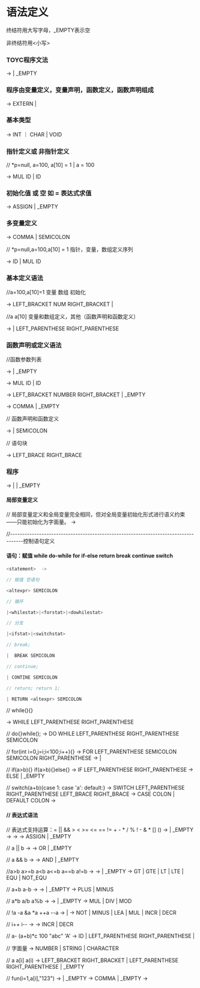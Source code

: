 # 语法定义

终结符用大写字母，_EMPTY表示空

 非终结符用<小写>

### TOYC程序文法
<program>			->	<segment> <program> |  _EMPTY

### 程序由变量定义，变量声明，函数定义，函数声明组成

<segment>			->	EXTERN  <type> <def> | <type> <def>

### 基本类型

<type>				->	INT ｜ CHAR  |  VOID

### 指针定义或 非指针定义

//  *p=null, a=100, a[10] = 1    |  a = 100

<def>				->	MUL ID <init> <deflist>  | ID  <idtail>

### 初始化值 或 空  如 = 表达式求值
<init>				->	ASSIGN <expr> |  _EMPTY

### 多变量定义  
 <deflist>			->	COMMA <defdata> <deflist> | SEMICOLON    

// *p=null,a=100,a[10] = 1 指针，变量，数组定义序列

<defdata>			->	ID <varrdef> | MUL ID  <init> 

### 基本定义语法

//a=100,a[10]=1 变量 数组 初始化

<varrdef>			->	LEFT_BRACKET NUM  RIGHT_BRACKET |  <init>

//a a[10] 变量和数组定义，其他（函数声明和函数定义）

<idtail>			->	<varrdef><deflist> | LEFT_PARENTHESE <para> RIGHT_PARENTHESE <funtail>

### 函数声明或定义语法

//函数参数列表

<para>				->	<type> <paradata> <paralist> | _EMPTY

<paradata>		->	MUL ID  |  ID  <paradatatail>

<paradatatail>->	LEFT_BRACKET   NUMBER   RIGHT_BRACKET  |  _EMPTY

<paralist>		->	COMMA  <type>  <paradata>  <paralist> |  _EMPTY

// 函数声明和函数定义

<funtail>			->	<block> | SEMICOLON    

// 语句块 

<block>				->	LEFT_BRACE <subprogram> RIGHT_BRACE

### 程序

<subprogram>	->	<localdef> <subprogram> | <statement> <subprogram>  | _EMPTY

#### 局部变量定义

// 局部变量定义和全局变量完全相同，但对全局变量初始化形式进行语义约束——只能初始化为字面量。
<localdef>		->  <type><defdata><deflist>

//-----------------------------------------------------------------------------------控制语句定义

#### 语句：赋值 while do-while for if-else return break continue switch

```java
<statement>  ->	

// 赋值 空语句

<altexpr> SEMICOLON    

// 循环

|<whilestat>|<forstat>|<dowhilestat>

// 分支

|<ifstat>|<switchstat>

// break;

|  BREAK SEMICOLON    

// continue;

| CONTINE SEMICOLON    

// return; return 1;

| RETURN <altexpr> SEMICOLON    
```

// while(){}

<whilestat>		->  WHILE  LEFT_PARENTHESE  <altexpr> RIGHT_PARENTHESE <block>

// do{}while();
<dowhilestat> -> 	DO <block> WHILE LEFT_PARENTHESE  <altexpr> RIGHT_PARENTHESE  SEMICOLON

// for(int i=0,j=i;i<100;i++){}
<forstat> 		-> 	FOR LEFT_PARENTHESE  <forinit> SEMICOLON <altexpr> SEMICOLON <altexpr> RIGHT_PARENTHESE <block>
<forinit> 		->  <localdef> | <altexpr>

// if(a>b){}	if(a>b){}else{}
<ifstat>			->  IF LEFT_PARENTHESE  <expr> RIGHT_PARENTHESE  <block> <elsestat>
<elsestat>		-> 	ELSE <block> | _EMPTY

// switch(a+b){case 1: case 'a': default:}
<switchstat>	-> 	SWITCH  LEFT_PARENTHESE  <expr> RIGHT_PARENTHESE  LEFT_BRACE <casestat> RIGHT_BRACE
<casestat> 		->     CASE <caselabel> COLON <subprogram><casestat> | DEFAULT COLON <subprogram>
<caselabel>		->   <literal>

#### // 表达式语法

// 表达式支持运算：= || && > < >= <= == != + - * / % ! - & * [] ()
<altexpr>	->   <expr> |  _EMPTY
<expr> 	     ->    <assexpr>
<assexpr>	->   <orexpr> <asstail>
<asstail>	->   ASSIGN <assexpr>| _EMPTY

// a || b
<orexpr> 	 ->  <andexpr> <ortail>
<ortail> 	 ->  OR <andexpr> <ortail> | _EMPTY

// a && b
<andexpr>       ->   <cmpexpr> <andtail>
<andtail>       ->  AND  <cmpexpr> <andtail> | _EMPTY

//a>b a>=b a<b a<=b a==b a!=b
<cmpexpr>       ->  <aloexpr><cmptail>
<cmptail>       ->  <cmps> <aloexpr> <cmptail> | _EMPTY
<cmps>	     ->  GT |  GTE |  LT |  LTE | EQU | NOT_EQU

// a+b a-b
<aloexpr>     ->  <item> <alotail>
<alotail>     ->   <adds> <item> <alotail> | _EMPTY
<adds>	   ->    PLUS | MINUS

// a*b a/b a%b
<item>	       ->   <factor> <itemtail>
<itemtail>       ->    <muls> <factor> <itemtail> | _EMPTY
<muls>	      ->    MUL | DIV | MOD

// !a -a &a *a ++a --a
<factor> 	->   <lop> <factor>  | <val>
<lop> 	     ->     NOT | MINUS | LEA | MUL | INCR | DECR    

// i++ i--
<val>	     ->   <elem> <rop>
<rop>	    ->   INCR | DECR

// a- (a+b)*c 100 "abc" 'A'
<elem>	->   ID <idexpr> | LEFT_PARENTHESE  <expr> RIGHT_PARENTHESE  |  <literal>

// 字面量
<literal>  -> NUMBER | STRING | CHARACTER

// a a[i] a(i)
<idexpr>  ->  LEFT_BRACKET <expr> RIGHT_BRACKET  | LEFT_PARENTHESE  <realarg> RIGHT_PARENTHESE  | _EMPTY

// fun(i=1,a[i],"123")
<realarg>	->   <arg> <arglist> |  _EMPTY
<arglist>	->  COMMA <arg> <arglist> | _EMPTY
<arg> 		->  <expr>
